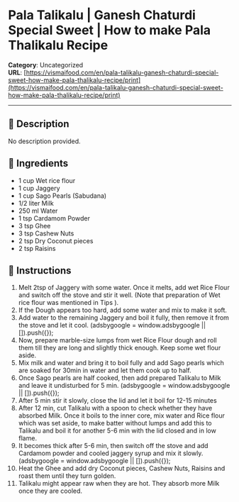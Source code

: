 # Pala Talikalu | Ganesh Chaturdi Special Sweet | How to make Pala Thalikalu Recipe

**Category**: Uncategorized  
**URL**: [https://vismaifood.com/en/pala-talikalu-ganesh-chaturdi-special-sweet-how-make-pala-thalikalu-recipe/print](https://vismaifood.com/en/pala-talikalu-ganesh-chaturdi-special-sweet-how-make-pala-thalikalu-recipe/print)  


---

## 📝 Description
No description provided.



## 🧂 Ingredients
- 1 cup Wet rice flour
- 1 cup Jaggery
- 1 cup Sago Pearls (Sabudana)
- 1/2 liter Milk
- 250 ml Water
- 1 tsp Cardamom Powder
- 3 tsp Ghee
- 3 tsp Cashew Nuts
- 2 tsp Dry Coconut pieces
- 2 tsp Raisins

## 🍳 Instructions
1. Melt 2tsp of Jaggery with some water. Once it melts, add wet Rice Flour and switch off the stove and stir it well. (Note that preparation of Wet rice flour was mentioned in Tips ).
2. If the Dough appears too hard, add some water and mix to make it soft.
3. Add water to the remaining Jaggery and boil it fully, then remove it from the stove and let it cool. (adsbygoogle = window.adsbygoogle || []).push({});
4. Now, prepare marble-size lumps from wet Rice Flour dough and roll them till they are long and slightly thick enough. Keep some wet flour aside.
5. Mix milk and water and bring it to boil fully and add Sago pearls which are soaked for 30min in water and let them cook up to half.
6. Once Sago pearls are half cooked, then add prepared Talikalu to Milk and leave it undisturbed for 5 min. (adsbygoogle = window.adsbygoogle || []).push({});
7. After 5 min stir it slowly, close the lid and let it boil for 12-15 minutes
8. After 12 min, cut Talikalu with a spoon to check whether they have absorbed Milk. Once it boils to the inner core, mix water and Rice flour which was set aside, to make batter without lumps and add this to Talikalu and boil it for another 5-6 min with the lid closed and in low flame.
9. It becomes thick after 5-6 min, then switch off the stove and add Cardamom powder and cooled jaggery syrup and mix it slowly. (adsbygoogle = window.adsbygoogle || []).push({});
10. Heat the Ghee and add dry Coconut pieces, Cashew Nuts, Raisins and roast them until they turn golden.
11. Talikalu might appear raw when they are hot. They absorb more Milk once they are cooled.


